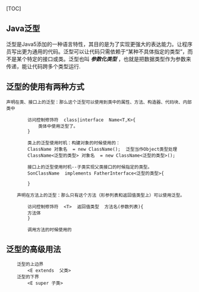 [TOC]
## Java泛型
泛型是Java5添加的一种语言特性，其目的是为了实现更强大的表达能力。让程序员写出更为通用的代码。泛型可以让代码只需依赖于“某种不具体指定的类型”，而不是某个特定的接口或类。泛型也叫 ***参数化类型*** ，也就是把数据类型作为参数来传递，能让代码跨多个类型运行.
 

##	泛型的使用有两种方式
	声明在类、接口上的泛型：那么这个泛型可以使用到类中的属性、方法、构造器、代码块、内部类中

			访问控制修饰符  class|interface  Name<T,K>{
                类体中使用泛型了。
            }

			类上的泛型使用时机：构建对象的时候使用的：
            ClassName 对象名  = new ClassName();  泛型当作Object类型处理
            ClassName<泛型的类型> 对象名  = new ClassName<泛型的类型>(); 

			接口上的泛型使用时机--子类实现父类接口的时候指定的类型。
            SonClassName  implements FatherInterface<泛型的类型>{

            }

		声明在方法上的泛型：那么只有这个方法（形参列表和返回值类型上）可以使用泛型。

			访问控制修饰符  <T>  返回值类型  方法名(参数列表){
            方法体
            }

			调用方法的时候使用的
            
##	泛型的高级用法
		泛型的上边界
			<E extends  父类>
		泛型的下界
			<E super 子类>